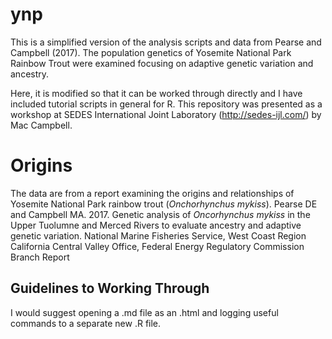 # ynp
This is a simplified version of the analysis scripts and data from Pearse and Campbell (2017). The population genetics of Yosemite National Park Rainbow Trout were examined focusing on adaptive genetic variation and ancestry.  

Here, it is modified so that it can be worked through directly and I have included tutorial scripts in general for R. This repository was presented as a workshop at SEDES International Joint Laboratory (http://sedes-ijl.com/) by Mac Campbell.

# Origins
The data are from a report examining the origins and relationships of Yosemite National Park rainbow trout (_Onchorhynchus mykiss_). 
Pearse DE and Campbell MA. 2017. Genetic analysis of _Oncorhynchus mykiss_ in the Upper Tuolumne and Merced Rivers to evaluate ancestry and adaptive genetic variation. National Marine Fisheries Service, West Coast Region California Central Valley Office, Federal Energy Regulatory Commission Branch Report

## Guidelines to Working Through
I would suggest opening a .md file as an .html and logging useful commands to a separate new .R file.